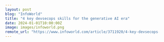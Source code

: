 ```yaml
---
layout: post
blog: "InfoWorld"
title: "4 key devsecops skills for the generative AI era"
date: 2024-01-01T10:00:00Z
image: images/infoworld.png
remote_url: "https://www.infoworld.com/article/3711920/4-key-devsecops-skills-for-the-generative-ai-era.html#tk.rss_applicationdevelopment"
---
```

